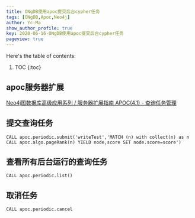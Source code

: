 ```yaml
---
title: ONgDB使用apoc提交后台cypher任务
tags: [ONgDB,Apoc,Neo4j]
author: Yc-Ma
show_author_profile: true
key: 2020-06-16-ONgDB使用apoc提交后台cypher任务
pageview: true
---
```


Here's the table of contents:
1. TOC
{:toc}

## apoc服务器扩展
[Neo4j图数据库高级应用系列 / 服务器扩展指南 APOC(4.1) - 查询任务管理](https://blog.csdn.net/GraphWay/article/details/93711152)

## 提交查询任务
```
CALL apoc.periodic.submit('writeTest','MATCH (n) with collect(n) as n
CALL apoc.algo.pageRank(n) YIELD node,score SET node.score=score')
```

## 查看所有后台运行的查询任务
```
CALL apoc.periodic.list()
```
## 取消任务
```
CALL apoc.periodic.cancel
```



